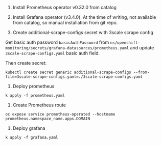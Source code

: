 1. Install Prometheus operator v0.32.0 from catalog

1. Install Grafana operator (v3.4.0). At the time of writing, not available from catalog, so manual installation from git repo.

1. Create additional-scrape-configs secret with 3scale scrape config

Get basic auth password `basicAuthPassword` from `ns/openshift-monitoring/secrets/grafana-datasources/prometheus.yaml` and update `3scale-scrape-configs.yaml` basic auth field.

Then create secret:

```
kubectl create secret generic additional-scrape-configs --from-file=3scale-scrape-configs.yaml=./3scale-scrape-configs.yaml
```

1. Deploy prometheus

```
k apply -f prometheus.yaml
```

1. Create Prometheus route

```
oc expose service prometheus-operated --hostname prometheus.namespace_name.apps.DOMAIN
```

1. Deploy grafana

```
k apply -f grafana.yaml
```
